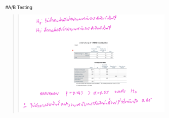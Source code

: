 #A/B Testing
> ![Conclusion](https://github.com/5730281021-NB/BADS7105_CRM_Analytics/blob/main/05_A-B%20Testing/AB%20Testing%20Conclusion.png)
